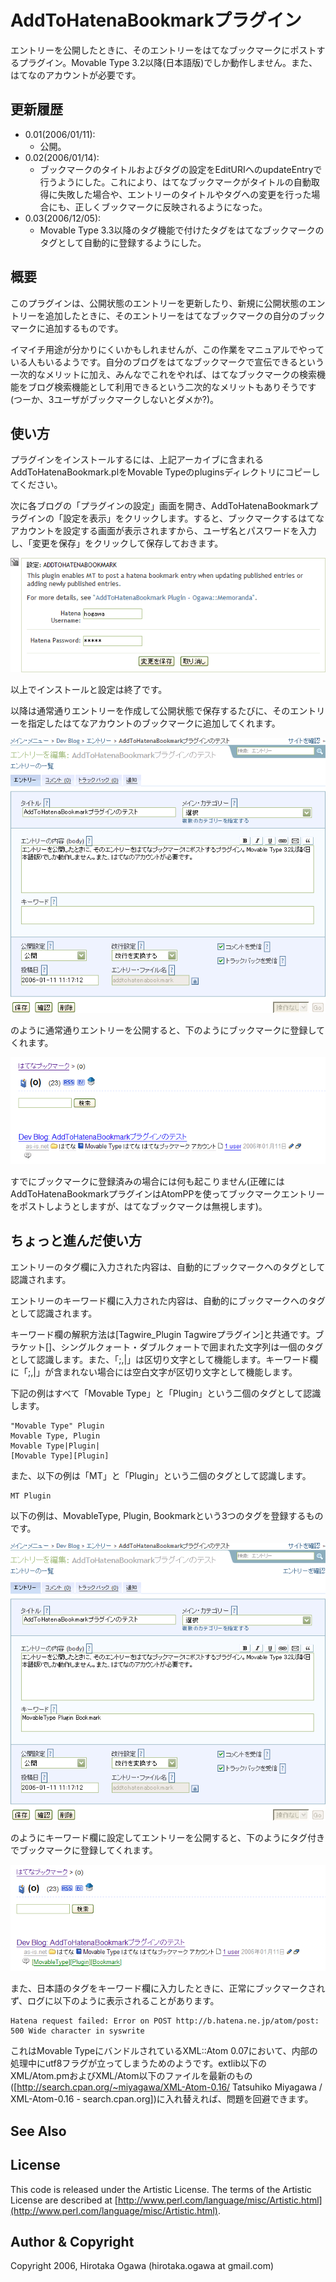 # AddToHatenaBookmarkプラグイン

エントリーを公開したときに、そのエントリーをはてなブックマークにポストするプラグイン。Movable Type 3.2以降(日本語版)でしか動作しません。また、はてなのアカウントが必要です。

## 更新履歴

 * 0.01(2006/01/11):
   * 公開。
 * 0.02(2006/01/14):
   * ブックマークのタイトルおよびタグの設定をEditURIへのupdateEntryで行うようにした。これにより、はてなブックマークがタイトルの自動取得に失敗した場合や、エントリーのタイトルやタグへの変更を行った場合にも、正しくブックマークに反映されるようになった。
 * 0.03(2006/12/05):
   * Movable Type 3.3以降のタグ機能で付けたタグをはてなブックマークのタグとして自動的に登録するようにした。

## 概要

このプラグインは、公開状態のエントリーを更新したり、新規に公開状態のエントリーを追加したときに、そのエントリーをはてなブックマークの自分のブックマークに追加するものです。

イマイチ用途が分かりにくいかもしれませんが、この作業をマニュアルでやっている人もいるようです。自分のブログをはてなブックマークで宣伝できるという一次的なメリットに加え、みんなでこれをやれば、はてなブックマークの検索機能をブログ検索機能として利用できるという二次的なメリットもありそうです(つーか、3ユーザがブックマークしないとダメか?)。

## 使い方

プラグインをインストールするには、上記アーカイブに含まれるAddToHatenaBookmark.plをMovable Typeのpluginsディレクトリにコピーしてください。

次に各ブログの「プラグインの設定」画面を開き、AddToHatenaBookmarkプラグインの「設定を表示」をクリックします。すると、ブックマークするはてなアカウントを設定する画面が表示されますから、ユーザ名とパスワードを入力し、「変更を保存」をクリックして保存しておきます。

![](images/AddToHatenaB-setup.gif)

以上でインストールと設定は終了です。

以降は通常通りエントリーを作成して公開状態で保存するたびに、そのエントリーを指定したはてなアカウントのブックマークに追加してくれます。

![](images/AddToHatenaB-edit-1.gif)

のように通常通りエントリーを公開すると、下のようにブックマークに登録してくれます。

![](images/AddToHatenaB-hatena-1.gif)

すでにブックマークに登録済みの場合には何も起こりません(正確にはAddToHatenaBookmarkプラグインはAtomPPを使ってブックマークエントリーをポストしようとしますが、はてなブックマークは無視します)。

## ちょっと進んだ使い方

エントリーのタグ欄に入力された内容は、自動的にブックマークへのタグとして認識されます。

エントリーのキーワード欄に入力された内容は、自動的にブックマークへのタグとして認識されます。

キーワード欄の解釈方法は[Tagwire_Plugin Tagwireプラグイン]と共通です。ブラケット[]、シングルクォート・ダブルクォートで囲まれた文字列は一個のタグとして認識します。また、「;,|」は区切り文字として機能します。キーワード欄に「;,|」が含まれない場合には空白文字が区切り文字として機能します。

下記の例はすべて「Movable Type」と「Plugin」という二個のタグとして認識します。

    "Movable Type" Plugin
    Movable Type, Plugin
    Movable Type|Plugin|
    [Movable Type][Plugin]

また、以下の例は「MT」と「Plugin」という二個のタグとして認識します。

    MT Plugin

以下の例は、MovableType, Plugin, Bookmarkという3つのタグを登録するものです。

![](images/AddToHatenaB-edit-2.gif)

のようにキーワード欄に設定してエントリーを公開すると、下のようにタグ付きでブックマークに登録してくれます。

![](images/AddToHatenaB-hatena-2.gif)

また、日本語のタグをキーワード欄に入力したときに、正常にブックマークされず、ログに以下のように表示されることがあります。

    Hatena request failed: Error on POST http://b.hatena.ne.jp/atom/post: 500 Wide character in syswrite

これはMovable TypeにバンドルされているXML::Atom 0.07において、内部の処理中にutf8フラグが立ってしまうためのようです。extlib以下のXML/Atom.pmおよびXML/Atom以下のファイルを最新のもの([http://search.cpan.org/~miyagawa/XML-Atom-0.16/ Tatsuhiko Miyagawa / XML-Atom-0.16 - search.cpan.org])に入れ替えれば、問題を回避できます。

## See Also

## License

This code is released under the Artistic License. The terms of the Artistic License are described at [http://www.perl.com/language/misc/Artistic.html](http://www.perl.com/language/misc/Artistic.html).

## Author & Copyright

Copyright 2006, Hirotaka Ogawa (hirotaka.ogawa at gmail.com)
